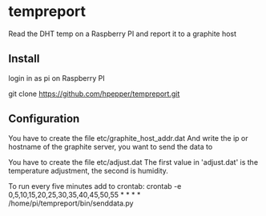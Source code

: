 # tempreport
Read the DHT temp on a Raspberry PI and report it to a graphite host

## Install

login in as pi on Raspberry PI

git clone https://github.com/hpepper/tempreport.git

## Configuration
You have to create the file etc/graphite_host_addr.dat
And write the ip or hostname of the graphite server, you want to send the data to

You have to create the file etc/adjust.dat
The first value in 'adjust.dat' is the temperature adjustment, the second is humidity.


To run every five minutes add to crontab:
crontab -e
0,5,10,15,20,25,30,35,40,45,50,55 * * * * /home/pi/tempreport/bin/senddata.py
